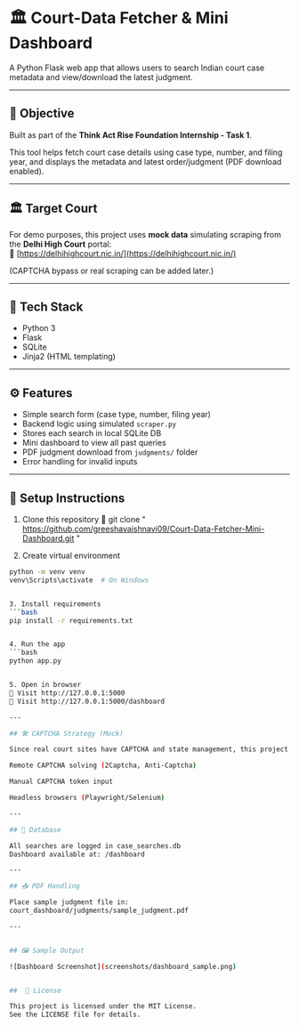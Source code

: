 # 🏛️ Court-Data Fetcher & Mini Dashboard

A Python Flask web app that allows users to search Indian court case metadata and view/download the latest judgment.

---

## 📌 Objective

Built as part of the **Think Act Rise Foundation Internship - Task 1**.

This tool helps fetch court case details using case type, number, and filing year, and displays the metadata and latest order/judgment (PDF download enabled).

---

## 🏛️ Target Court

For demo purposes, this project uses **mock data** simulating scraping from the **Delhi High Court** portal:  
🔗 [https://delhihighcourt.nic.in/](https://delhihighcourt.nic.in/)

(CAPTCHA bypass or real scraping can be added later.)

---

## 🔧 Tech Stack

- Python 3
- Flask
- SQLite
- Jinja2 (HTML templating)

---

## ⚙️ Features

- Simple search form (case type, number, filing year)
- Backend logic using simulated `scraper.py`
- Stores each search in local SQLite DB
- Mini dashboard to view all past queries
- PDF judgment download from `judgments/` folder
- Error handling for invalid inputs

---

## 🚀 Setup Instructions

1. Clone this repository
🔗 git clone  " https://github.com/greeshavaishnavi09/Court-Data-Fetcher-Mini-Dashboard.git "

2. Create virtual environment  
```bash
python -m venv venv  
venv\Scripts\activate  # On Windows


3. Install requirements  
```bash
pip install -r requirements.txt


4. Run the app  
```bash
python app.py


5. Open in browser
🔗 Visit http://127.0.0.1:5000
🔗 Visit http://127.0.0.1:5000/dashboard

---

## 🛠️ CAPTCHA Strategy (Mock)

Since real court sites have CAPTCHA and state management, this project currently uses mock data for testing. Future upgrades may include:

Remote CAPTCHA solving (2Captcha, Anti-Captcha)

Manual CAPTCHA token input

Headless browsers (Playwright/Selenium)

---

## 💾 Database

All searches are logged in case_searches.db
Dashboard available at: /dashboard 

---

## 📥 PDF Handling

Place sample judgment file in:
court_dashboard/judgments/sample_judgment.pdf

---


## 🖼️ Sample Output

![Dashboard Screenshot](screenshots/dashboard_sample.png)


##  📜 License

This project is licensed under the MIT License.
See the LICENSE file for details.

